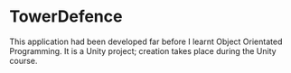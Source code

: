 # TowerDefence
This application had been developed far before I learnt Object Orientated Programming. It is a Unity project; creation takes place during the Unity course.
